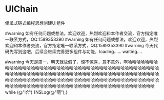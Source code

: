 # UIChain
傻瓜式链式编程思想创建UI组件


#warning 如有任何问题或想法，欢迎欢迎，热烈欢迎和本作者交流，官方指定唯一联系方式，QQ:1589353390
#warning 如有任何问题或想法，欢迎欢迎，热烈欢迎和本作者交流，官方指定唯一联系方式，QQ:1589353390
#warning 今天代码先写到这吧，后续会继续完善更多组件与功能，loading...... waiting....

#warning  今天是周一，明天就放假了，惊不惊喜，意不意外，啊哈哈哈哈哈哈哈哈哈哈哈哈哈哈哈哈哈哈哈哈哈哈哈哈哈哈哈哈哈哈哈哈哈哈哈哈哈哈哈哈哈哈哈哈哈哈哈哈哈哈哈哈哈哈哈哈哈哈哈哈哈哈哈哈哈哈哈哈哈哈哈哈哈哈哈哈哈哈哈哈哈哈哈哈哈哈哈哈哈哈哈哈哈哈哈哈哈哈哈哈哈哈哈哈哈哈哈哈哈哈哈哈哈哈哈哈哈哈哈哈哈哈哈哈哈哈哈哈哈哈哈哈哈哈哈哈哈哈哈哈哈哈哈哈哈哈哈哈哈哈 while (@"哈") {NSLog(@"啊");}

